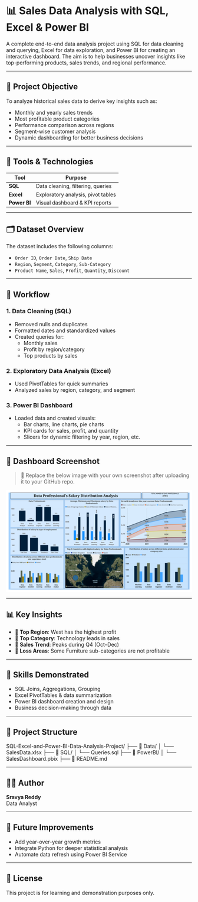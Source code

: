 # 📊 Sales Data Analysis with SQL, Excel & Power BI

A complete end-to-end data analysis project using SQL for data cleaning and querying, Excel for data exploration, and Power BI for creating an interactive dashboard. The aim is to help businesses uncover insights like top-performing products, sales trends, and regional performance.

---

## 📌 Project Objective

To analyze historical sales data to derive key insights such as:
- Monthly and yearly sales trends
- Most profitable product categories
- Performance comparison across regions
- Segment-wise customer analysis
- Dynamic dashboarding for better business decisions

---

## 🧰 Tools & Technologies

| Tool        | Purpose                          |
|-------------|-----------------------------------|
| **SQL**     | Data cleaning, filtering, queries |
| **Excel**   | Exploratory analysis, pivot tables |
| **Power BI**| Visual dashboard & KPI reports    |

---

## 🗂️ Dataset Overview

The dataset includes the following columns:

- `Order ID`, `Order Date`, `Ship Date`
- `Region`, `Segment`, `Category`, `Sub-Category`
- `Product Name`, `Sales`, `Profit`, `Quantity`, `Discount`

---

## 🔄 Workflow

### 1. **Data Cleaning (SQL)**
- Removed nulls and duplicates
- Formatted dates and standardized values
- Created queries for:
  - Monthly sales
  - Profit by region/category
  - Top products by sales

### 2. **Exploratory Data Analysis (Excel)**
- Used PivotTables for quick summaries
- Analyzed sales by region, category, and segment

### 3. **Power BI Dashboard**
- Loaded data and created visuals:
  - Bar charts, line charts, pie charts
  - KPI cards for sales, profit, and quantity
  - Slicers for dynamic filtering by year, region, etc.

---

## 📸 Dashboard Screenshot

> 📍 Replace the below image with your own screenshot after uploading it to your GitHub repo.

![Sales Dashboard Screenshot](https://github.com/sravya7777/Sales-Data-Analysis-with-SQL-Excel-Power-BI/blob/main/data-analyst(sale).png)

---

## 📊 Key Insights

- 📍 **Top Region**: West has the highest profit
- 📍 **Top Category**: Technology leads in sales
- 📍 **Sales Trend**: Peaks during Q4 (Oct–Dec)
- 📍 **Loss Areas**: Some Furniture sub-categories are not profitable

---

## 🧠 Skills Demonstrated

- SQL Joins, Aggregations, Grouping
- Excel PivotTables & data summarization
- Power BI dashboard creation and design
- Business decision-making through data

---

## 📂 Project Structure

SQL-Excel-and-Power-BI-Data-Analysis-Project/
├── 📁 Data/
│ └── SalesData.xlsx
├── 📁 SQL/
│ └── Queries.sql
├── 📁 PowerBI/
│ └── SalesDashboard.pbix
├── 📄 README.md


---

## 👩‍💻 Author

**Sravya Reddy**  
Data Analyst 

---

## 🏁 Future Improvements

- Add year-over-year growth metrics
- Integrate Python for deeper statistical analysis
- Automate data refresh using Power BI Service

---

## 📄 License

This project is for learning and demonstration purposes only.
